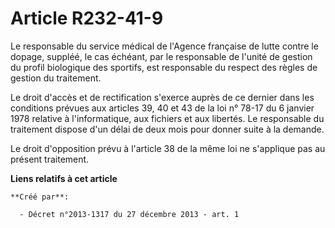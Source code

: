 # Article R232-41-9

Le responsable du service médical de l'Agence française de lutte contre le dopage, suppléé, le cas échéant, par le
responsable de l'unité de gestion du profil biologique des sportifs, est responsable du respect des règles de gestion du
traitement.

Le droit d'accès et de rectification s'exerce auprès de ce dernier dans les conditions prévues aux articles 39, 40 et 43 de
la loi n° 78-17 du 6 janvier 1978 relative à l'informatique, aux fichiers et aux libertés. Le responsable du traitement
dispose d'un délai de deux mois pour donner suite à la demande.

Le droit d'opposition prévu à l'article 38 de la même loi ne s'applique pas au présent traitement.

**Liens relatifs à cet article**

	**Créé par**:

	  - Décret n°2013-1317 du 27 décembre 2013 - art. 1
